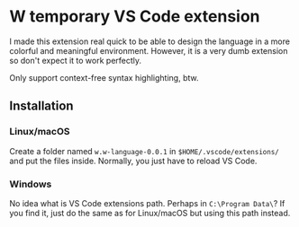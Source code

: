 # W temporary VS Code extension

I made this extension real quick to be able to design the language in a more colorful and meaningful environment.
However, it is a very dumb extension so don't expect it to work perfectly.

Only support context-free syntax highlighting, btw.

## Installation

### Linux/macOS

Create a folder named `w.w-language-0.0.1` in `$HOME/.vscode/extensions/` and put the files inside.
Normally, you just have to reload VS Code.

### Windows

No idea what is VS Code extensions path. Perhaps in `C:\Program Data\`? If you find it, just do the same as for Linux/macOS but using this path instead.
